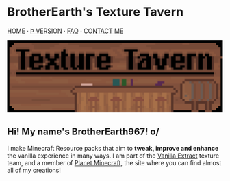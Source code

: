 # BrotherEarth's Texture Tavern
[HOME](/) · [Þ VERSION](/texture-tavern) · [FAQ](/faq) · [CONTACT ME](/contact)

![Banner](/assets/banner_tavern_x30.png)
## Hi! My name's BrotherEarth967! o/
I make Minecraft Resource packs that aim to **tweak, improve and enhance** the vanilla experience in many ways. I am part of the [Vanilla Extract](https://vanilla-extract.tk) texture team, and a member of [Planet Minecraft](https://www.planetminecraft.com/member/brotherearth967_-ve/), the site where you can find almost all of my creations!
